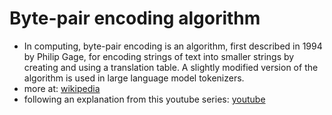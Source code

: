 # Byte-pair encoding algorithm
- In computing, byte-pair encoding is an algorithm, first described in 1994 by Philip Gage, for encoding strings of text into smaller strings by creating and using a translation table. A slightly modified version of the algorithm is used in large language model tokenizers.
- more at: [wikipedia](https://en.wikipedia.org/wiki/Byte-pair_encoding)
- following an explanation from this youtube series: [youtube](https://www.youtube.com/watch?v=6dCqR9p0yWY&list=PLpM-Dvs8t0VaIVKmfGBztiqaIyMHIH-3Y)